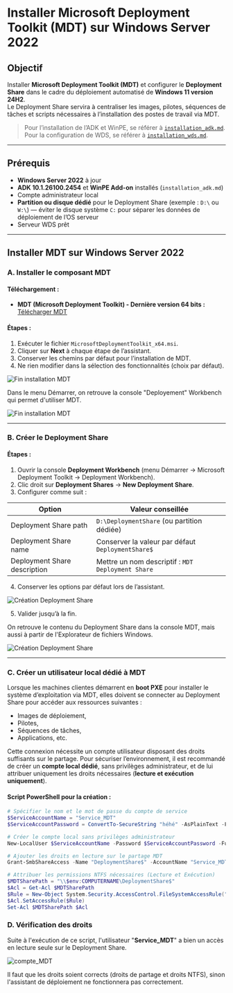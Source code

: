 # Installer Microsoft Deployment Toolkit (MDT) sur Windows Server 2022

## Objectif

Installer **Microsoft Deployment Toolkit (MDT)** et configurer le **Deployment Share** dans le cadre du déploiement automatisé de **Windows 11 version 24H2**.  
Le Deployment Share servira à centraliser les images, pilotes, séquences de tâches et scripts nécessaires à l’installation des postes de travail via MDT.

> Pour l’installation de l’ADK et WinPE, se référer à [`installation_adk.md`](installation_adk.md).  
> Pour la configuration de WDS, se référer à [`installation_wds.md`](installation_wds.md).

---

## Prérequis

- **Windows Server 2022** à jour  
- **ADK 10.1.26100.2454** et **WinPE Add-on** installés (`installation_adk.md`)  
- Compte administrateur local  
- **Partition ou disque dédié** pour le Deployment Share (exemple : `D:\` ou `W:\`) — éviter le disque système `C:` pour séparer les données de déploiement de l’OS serveur  
- Serveur WDS prêt 

---

## Installer MDT sur Windows Server 2022

### A. Installer le composant MDT

#### Téléchargement :

- **MDT (Microsoft Deployment Toolkit) - Dernière version 64 bits :**  
  [Télécharger MDT ](https://download.microsoft.com/download/3/3/9/339be62d-b4b8-4956-b58d-73c4685fc492/MicrosoftDeploymentToolkit_x64.msi)

#### Étapes :

1. Exécuter le fichier `MicrosoftDeploymentToolkit_x64.msi`.
2. Cliquer sur **Next** à chaque étape de l’assistant.
3. Conserver les chemins par défaut pour l’installation de MDT.
4. Ne rien modifier dans la sélection des fonctionnalités (choix par défaut).
 
![Fin installation MDT](/captures/mdt_install_finish.png)  

Dans le menu Démarrer, on retrouve la console "Deployement" Workbench qui permet d'utiliser MDT.

![Fin installation MDT](/captures/mdt_install_workbench.jpg)

---

### B. Créer le Deployment Share

#### Étapes :

1. Ouvrir la console **Deployment Workbench** (menu Démarrer → Microsoft Deployment Toolkit → Deployment Workbench).
2. Clic droit sur **Deployment Shares** → **New Deployment Share**.
3. Configurer comme suit :

| Option                       | Valeur conseillée                                                                                      |
| ---------------------------- | ------------------------------------------------------------------------------------------------------ |
| Deployment Share path        | `D:\DeploymentShare` (ou partition dédiée)  
| Deployment Share name        | Conserver la valeur par défaut `DeploymentShare$`                                                      |
| Deployment Share description | Mettre un nom descriptif : `MDT Deployment Share`                                                        |

4. Conserver les options par défaut lors de l’assistant.  

![Création Deployment Share](../captures/mdt_summary.png)  

5. Valider jusqu’à la fin.
   
On retrouve le contenu du Deployment Share dans la console MDT, mais aussi à partir de l'Explorateur de fichiers Windows.  

![Création Deployment Share](../captures/mdt_create_deployment_share.png)

---

### C. Créer un utilisateur local dédié à MDT 

Lorsque les machines clientes démarrent en **boot PXE** pour installer le système d’exploitation via MDT, elles doivent se connecter au Deployment Share pour accéder aux ressources suivantes :
- Images de déploiement,
- Pilotes,
- Séquences de tâches,
- Applications, etc.

Cette connexion nécessite un compte utilisateur disposant des droits suffisants sur le partage. Pour sécuriser l’environnement, il est recommandé de créer un **compte local dédié**, sans privilèges administrateur, et de lui attribuer uniquement les droits nécessaires (**lecture et exécution uniquement**).

#### Script PowerShell pour la création  :

```powershell
# Spécifier le nom et le mot de passe du compte de service
$ServiceAccountName = "Service_MDT"
$ServiceAccountPassword = ConvertTo-SecureString "héhé" -AsPlainText -Force

# Créer le compte local sans privilèges administrateur
New-LocalUser $ServiceAccountName -Password $ServiceAccountPassword -FullName "MDT" -Description "Compte de service pour MDT"

# Ajouter les droits en lecture sur le partage MDT
Grant-SmbShareAccess -Name "DeploymentShare$" -AccountName "Service_MDT" -AccessRight Read -Force

# Attribuer les permissions NTFS nécessaires (Lecture et Exécution)
$MDTSharePath = "\\$env:COMPUTERNAME\DeploymentShare$"
$Acl = Get-Acl $MDTSharePath
$Rule = New-Object System.Security.AccessControl.FileSystemAccessRule("Service_MDT","ReadAndExecute", "ContainerInherit, ObjectInherit", "None", "Allow")
$Acl.SetAccessRule($Rule)
Set-Acl $MDTSharePath $Acl
```


### D. Vérification des droits  

Suite à l'exécution de ce script, l'utilisateur "**Service_MDT**" a bien un accès en lecture seule sur le Deployment Share.  

![compte_MDT](../captures/service_MDT.png)

Il faut que les droits soient corrects (droits de partage et droits NTFS), sinon l'assistant de déploiement ne fonctionnera pas correctement.
